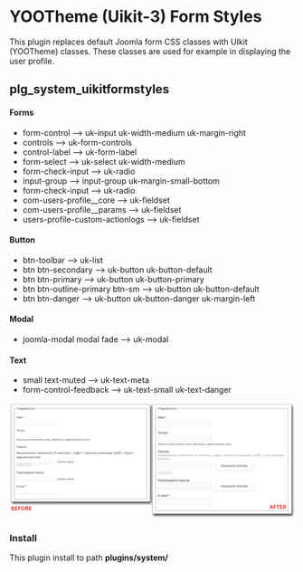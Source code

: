 # YOOTheme (Uikit-3) Form Styles
This plugin replaces default Joomla form CSS classes with UIkit (YOOTheme) classes. These classes are used for example in displaying the user profile.
## plg_system_uikitformstyles
#### Forms
- form-control --> uk-input uk-width-medium uk-margin-right
- controls --> uk-form-controls
- control-label --> uk-form-label
- form-select --> uk-select uk-width-medium
- form-check-input --> uk-radio
- input-group --> input-group uk-margin-small-bottom
- form-check-input --> uk-radio
- com-users-profile__core --> uk-fieldset
- com-users-profile__params --> uk-fieldset
- users-profile-custom-actionlogs --> uk-fieldset

#### Button
- btn-toolbar --> uk-list
- btn btn-secondary --> uk-button uk-button-default
- btn btn-primary --> uk-button uk-button-primary
- btn btn-outline-primary btn-sm --> uk-button uk-button-default
- btn btn-danger --> uk-button uk-button-danger uk-margin-left

#### Modal
- joomla-modal modal fade --> uk-modal

#### Text
- small text-muted --> uk-text-meta
- form-control-feedback --> uk-text-small uk-text-danger

![Add menu](https://github.com/IgorGeneralov/UikitFormStyles/blob/64930589c92dcaa72c97e87c45832f92db9da55f/sample.png)

### Install
This plugin install to path **plugins/system/**
